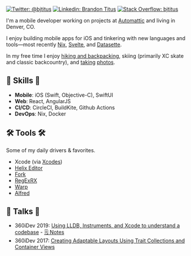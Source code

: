 [![Twitter: @bjtitus](https://img.shields.io/twitter/follow/bjtitus?style=social)](https://twitter.com/bjtitus)
[![Linkedin: Brandon Titus](https://img.shields.io/badge/-Brandon%20Titus-blue?&logo=Linkedin&logoColor=white)](https://www.linkedin.com/in/bjtitus/)
[![Stack Overflow: bjtitus](https://img.shields.io/badge/-Stack%20Overflow-222222?logo=stack-overflow&link=https://stackoverflow.com/users/72319/bjtitus)](https://stackoverflow.com/users/72319/bjtitus)

I'm a mobile developer working on projects at [Automattic](https://automattic.com) and living in Denver, CO.

I enjoy building mobile apps for iOS and tinkering with new languages and tools&mdash;most recently [Nix](https://nixos.org/), [Svelte](https://svelte.dev/), and [Datasette](https://datasette.io/).

In my free time I enjoy [hiking and backpacking](https://naturalatlas.com/@bjtitus), skiing (primarily XC skate and classic backcountry), and [taking](https://www.instagram.com/bjtitus/) [photos](https://glass.photo/bjtitus).

##  🎉 Skills 🎉

- **Mobile**: iOS (Swift, Objective-C), SwiftUI
- **Web**: React, AngularJS
- **CI/CD**: CircleCI, BuildKite, Github Actions
- **DevOps**: Nix, Docker

## 🛠️ Tools 🛠️

Some of my daily drivers & favorites.

- Xcode (via [Xcodes](https://github.com/RobotsAndPencils/XcodesApp))
- [Helix Editor](https://helix-editor.com/)
- [Fork](https://git-fork.com/)
- [RegExRX](https://apps.apple.com/us/app/regexrx/id498370702?mt=12)
- [Warp](https://www.warp.dev/)
- [Alfred](https://www.alfredapp.com/)

## 💬 Talks 💬

- 360iDev 2019: [Using LLDB, Instruments, and Xcode to understand a codebase](https://vimeo.com/365600505?embedded=true&source=video_title&owner=18175981) - [🗒️ Notes](http://titus.io/360/)
- 360iDev 2017: [Creating Adaptable Layouts Using Trait Collections and Container Views](https://vimeopro.com/360conferences/360idev-2017-public-session-recordings/video/232756016)
